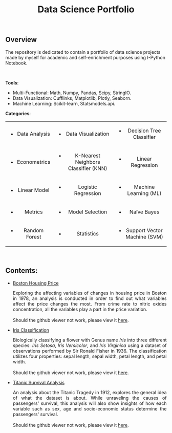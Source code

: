 <div style='text-align: center'>
    <h1>
        <b>Data Science Portfolio</b>
    </h1>
</div>
<br>

## Overview

The repository is dedicated to contain a portfolio of data science projects made by myself for academic and self-enrichment purposes using I-Python Notebook. 

<br>

**Tools**: 

- Multi-Functional: Math, Numpy, Pandas,  Scipy, StringIO.
- Data Visualization: Cufflinks, Matplotlib, Plotly, Seaborn.
- Machine Learning: Scikit-learn, Statsmodels.api.

**Categories**: 

<table cellpadding="0" cellspacing="0" border="0" frame=void rules=none style:'text-align: center' style="border: 0px solid transparent;">
    <link rel="stylesheet" type="text/css" media="all" href="stylesheet.css"></link>
    <tr>
        <td style='text-align: center'><ul><li>Data Analysis</li>
            </ul></td>
        <td style='text-align: center'><ul>
            <li>Data Visualization</li>
            </ul></td>
        <td style='text-align: center'><ul>
            <li>Decision Tree Classifier</li></ul></td>
    </tr>
    <tr>
        <td style='text-align: center'><ul>
            <li>Econometrics</li></ul></td> 
        <td style='text-align: center'><ul>
            <li>K-Nearest Neighbors Classifier (KNN)</li></ul></td> 
        <td style='text-align: center'><ul>
            <li>Linear Regression</li></ul></td> 
    </tr>
    <tr>
        <td style='text-align: center'><ul>
            <li>Linear Model</li></ul></td>
        <td style='text-align: center'><ul>
            <li>Logistic Regression</li></ul></td>
        <td style='text-align: center'><ul>
            <li>Machine Learning (ML)</li></ul></td>
    </tr>
    <tr>
        <td style='text-align: center'><ul>
            <li>Metrics</li></ul></td>
        <td style='text-align: center'><ul>
            <li>Model Selection</li></ul></td>
        <td style='text-align: center'><ul>
            <li>Naïve Bayes</li></ul></td>
    </tr>
    <tr>
        <td style='text-align: center'><ul>
            <li>Random Forest</li></ul></td>
        <td style='text-align: center'><ul>
            <li>Statistics</li></ul></td>
        <td style='text-align: center'><ul>
            <li>Support Vector Machine (SVM)</li></ul></td>
    </tr>
     </table>


<br>

## Contents:


- <a href = "https://github.com/fawiyogo001/Data-Science-Portfolio-Python/tree/master/Boston%20Housing%20Price">Boston Housing Price</a>

  <div style="text-align: justify">
      Exploring the affecting variables of changes in housing price in Boston in 1978, an analysis is conducted in order to find out what variables affect the price changes the most. From crime rate to nitric oxides concentration, all the variables play a part in the price variation. 
      <br>
      <br>
  Should the github viewer not work, please view it <a href='https://nbviewer.jupyter.org/github/fawiyogo001/Data-Science-Portfolio-Python/blob/master/Boston%20Housing%20Price/Boston%20Housing%20Price.ipynb'>here</a>.
  </div>

- <a href = "https://github.com/fawiyogo001/Data-Science-Portfolio-Python/tree/master/Iris%20Classification">Iris Classification</a>

  <div style="text-align: justify">Biologically classifying a flower with Genus name <i>Iris</i> into three different species: <i>Iris Setosa</i>, <i>Iris Versicolor</i>, and <i>Iris Virginica</i> using a dataset of observations performed by Sir Ronald Fisher in 1936. The classification utilizes four properties: sepal length, sepal width, petal length, and petal width.
      <br>
      <br>
  Should the github viewer not work, please view it <a href='https://nbviewer.jupyter.org/github/fawiyogo001/Data-Science-Portfolio-Python/blob/master/Iris%20Classification/Iris%20Classification.ipynb'>here</a>.
  </div>
  
- <a href = "https://github.com/fawiyogo001/Data-Science-Portfolio-Python/tree/master/Titanic%20Survival%20Analysis">Titanic Survival Analysis</a>

  <div style="text-align: justify"> 
      An analysis about the Titanic Tragedy in 1912, explores the general idea of what the dataset is about. While unraveling the causes of passengers' survival, this analysis will also show insights of how each variable such as sex, age and socio-economic status determine the passengers' survival. 
      <br>
      <br>
      Should the github viewer not work, please view it <a href='https://nbviewer.jupyter.org/github/fawiyogo001/Data-Science-Portfolio-Python/blob/master/Titanic%20Survival%20Analysis/Titanic%20Survival%20Analysis.ipynb'>here</a>.
  </div>

<br>

